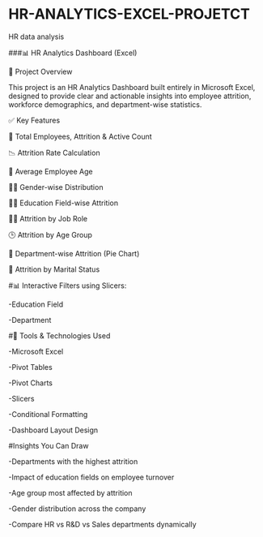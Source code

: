 # HR-ANALYTICS-EXCEL-PROJETCT
HR data analysis

###📊 HR Analytics Dashboard (Excel)

📁 Project Overview

This project is an HR Analytics Dashboard built entirely in Microsoft Excel, designed to provide clear and actionable insights into employee attrition, workforce demographics, and department-wise statistics.

✅ Key Features

🔢 Total Employees, Attrition & Active Count

📉 Attrition Rate Calculation

🎂 Average Employee Age

👨‍💼 Gender-wise Distribution

🧑‍🎓 Education Field-wise Attrition

🧑‍💼 Attrition by Job Role

🕒 Attrition by Age Group

💼 Department-wise Attrition (Pie Chart)

💍 Attrition by Marital Status

#📊 Interactive Filters using Slicers:

-Education Field

-Department

#📌 Tools & Technologies Used

-Microsoft Excel

-Pivot Tables

-Pivot Charts

-Slicers

-Conditional Formatting

-Dashboard Layout Design

#Insights You Can Draw

-Departments with the highest attrition

-Impact of education fields on employee turnover

-Age group most affected by attrition

-Gender distribution across the company

-Compare HR vs R&D vs Sales departments dynamically

